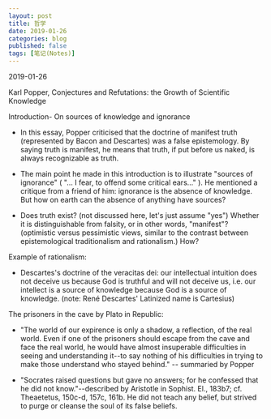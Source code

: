 ```yaml
---
layout: post
title: 哲学
date: 2019-01-26
categories: blog
published: false
tags: [笔记(Notes)]
---
```


2019-01-26

Karl Popper, Conjectures and Refutations: the Growth of Scientific Knowledge

Introduction- On sources of knowledge and ignorance  

- In this essay, Popper criticised that the doctrine of manifest truth (represented by Bacon and Descartes) was a false epistemology. By saying truth is manifest, he means that truth, if put before us naked, is always recognizable as truth.

- The main point he made in this introduction is to illustrate "sources of ignorance" ( "... I fear, to offend some critical ears..." ). He mentioned a critique from a friend of him: ignorance is the absence of knowledge. But how on earth can the absence of anything have sources? 

- Does truth exist? (not discussed here, let's just assume "yes") Whether it is distinguishable from falsity, or in other words, "manifest"? (optimistic versus pessimistic views, similar to the contrast between epistemological traditionalism and rationalism.) How?  

Example of rationalism:
- Descartes's doctrine of the veracitas dei: our intellectual intuition does not deceive us because God is truthful and will not deceive us, i.e. our intellect is a source of knowledge because God is a source of knowledge. (note: René Descartes' Latinized name is Cartesius)

The prisoners in the cave by Plato in Republic:
- "The world of our expirence is only a shadow, a reflection, of the real world. Even if one of the prisoners should escape from the cave and face the real world, he would have almost insuperable difficulties in seeing and understanding it--to say nothing of his difficulties in trying to make those understand who stayed behind." -- summaried by Popper

- "Socrates raised questions but gave no answers; for he confessed that he did not know."--described by Aristotle in Sophist. El., 183b7; cf. Theaetetus, 150c-d, 157c, 161b. He did not teach any belief, but strived to purge or cleanse the soul of its false beliefs.

